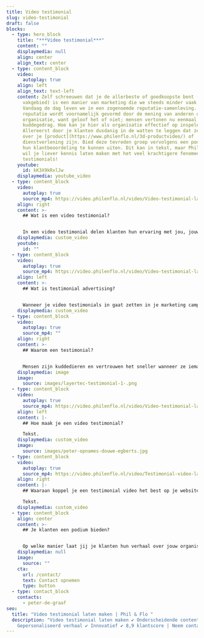 ```yaml
---
title: Video testimonial
slug: video-testimonial
draft: false
blocks:
  - type: hero_block
    title: "***Video testimonial***"
    content: ""
    displaymedia: null
    align: center
    align_text: center
  - type: content_block
    video:
      autoplay: true
    align: left
    align_text: text-left
    content: Zelf schreeuwen dat je de allerbeste of goedkoopste bent (in je
      vakgebied) is een manier van marketing die we steeds minder vaak zien.
      Vandaag de dag leven we in een zogenoemde reputatie-samenleving. Deze
      reputatie wordt voornamelijk gevormd door de mening van anderen over jouw
      organisatie, want geloof het of niet; mensen vertonen nu eenmaal
      kuddegedrag. Hoe kan je hier als organisatie effectief op inspelen?
      Allereerst door je klanten dusdanig in de watten te leggen dat ze lovend
      over je [product](https://www.philenflo.nl/3d-productvideo/) of
      dienstverlening zijn. Bied deze tevreden groep vervolgens een podium om
      hun klantbeoordeling te kunnen uiten. Dit kan in tekst, maar Phil & Flo
      wil je liever kennis laten maken met het veel krachtigere fenomeen; video
      testimonials!
    youtube:
      id: kK3X9kRxlJw
    displaymedia: youtube_video
  - type: content_block
    video:
      autoplay: true
      source_mp4: https://video.philenflo.nl/video/Video-testimonial-laten-maken1.mp4
    align: right
    content: >-
      ## Wat is een video testimonial?


      In een video testimonial delen klanten hun ervaring met jou, jouw product, dienst of bedrijf. Het zijn dus eigenlijk klantreviews, maar dan in videovorm. Het is belangrijk dat de testimonial video geloofwaardig overkomt. Daarvoor helpt het om de verteller geen script te geven, maar het verhaal organisch te laten vertellen. De video zal objectief zijn. Het moet geen verkooppraatje worden, maar echt een klantervaring.
    displaymedia: custom_video
    youtube:
      id: ""
  - type: content_block
    video:
      autoplay: true
      source_mp4: https://video.philenflo.nl/video/Video-testimonial-laten-maken3.mp4
    align: left
    content: >-
      ## Wat is testimonial advertising?


      Wanneer je video testimonials in gaat zetten in je marketing campagne, spreek je van testimonial advertising. De klanten die bij jouw bedrijf een positieve klantreis hebben doorlopen, en vertellen in de testimonial video, worden op deze manier een ambassadeur van jouw merk. Delen ze hun goede ervaringen uit eigen beweging op hun social media, dan creëren ze een vorm van mond-tot-mondreclame.
    displaymedia: custom_video
  - type: content_block
    video:
      autoplay: true
      source_mp4: ""
    align: right
    content: >-
      ## Waarom een testimonial?


      Mensen zijn kuddedieren en vertrouwen het sneller wanneer ze iemand in hun netwerk zien met hetzelfde product. Mond-tot-mondreclame is daarom één van de krachtigste vormen van reclame. Een klantervaring van de persoon zelf zorgt voor meer autoriteit en vertrouwen. Een testimonial video is daarom de perfecte manier om jouw product, dienst of bedrijf te promoten.
    displaymedia: image
    image:
      source: images/layertec-testimonial-1-.png
  - type: content_block
    video:
      autoplay: true
      source_mp4: https://video.philenflo.nl/video/Video-testimonial-laten-maken2.mp4
    align: left
    content: |-
      ## Hoe maak je een video testimonial?

      Tekst.
    displaymedia: custom_video
    image:
      source: images/peter-opnames-douwe-egberts.jpg
  - type: content_block
    video:
      autoplay: true
      source_mp4: https://video.philenflo.nl/video/Testimonial-video-laten-maken1.mp4
    align: right
    content: |-
      ## Waaraan koppel je een testimonial video het best op je website?

      Tekst.
    displaymedia: custom_video
  - type: content_block
    align: center
    content: >-
      ## Je klanten een podium bieden?


      Op welke manier laat jij je klanten hun verhaal over jouw organisatie vertellen? Twijfel niet over het maken van een frisse kennismaking. Dan nemen we direct jouw mogelijkheden op het gebied van video testimonials door!
    displaymedia: null
    image:
      source: ""
    cta:
      url: /contact/
      text: Contact opnemen
      type: button
  - type: contact_block
    contacts:
      - peter-de-graaf
seo:
  title: "Video testimonial laten maken | Phil & Flo "
  description: "Video testimonial laten maken ✔ Onderscheidende content ✔
    Gepersonaliseerd verhaal ✔ Innovatief ✔ 8,9 klantscore | Neem contact op. "
---
```

